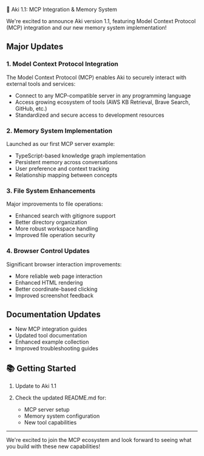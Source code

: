 🚀 Aki 1.1: MCP Integration & Memory System

We're excited to announce Aki version 1.1, featuring Model Context Protocol (MCP) integration and our new memory system implementation!

## Major Updates

### 1. Model Context Protocol Integration
The Model Context Protocol (MCP) enables Aki to securely interact with external tools and services:
- Connect to any MCP-compatible server in any programming language
- Access growing ecosystem of tools (AWS KB Retrieval, Brave Search, GitHub, etc.)
- Standardized and secure access to development resources

### 2. Memory System Implementation
Launched as our first MCP server example:
- TypeScript-based knowledge graph implementation
- Persistent memory across conversations
- User preference and context tracking
- Relationship mapping between concepts

### 3. File System Enhancements
Major improvements to file operations:
- Enhanced search with gitignore support
- Better directory organization
- More robust workspace handling
- Improved file operation security

### 4. Browser Control Updates
Significant browser interaction improvements:
- More reliable web page interaction
- Enhanced HTML rendering
- Better coordinate-based clicking
- Improved screenshot feedback

## Documentation Updates
- New MCP integration guides
- Updated tool documentation
- Enhanced example collection
- Improved troubleshooting guides

## 📚 Getting Started

1. Update to Aki 1.1

2. Check the updated README.md for:
   - MCP server setup
   - Memory system configuration
   - New tool capabilities

---

We're excited to join the MCP ecosystem and look forward to seeing what you build with these new capabilities!
